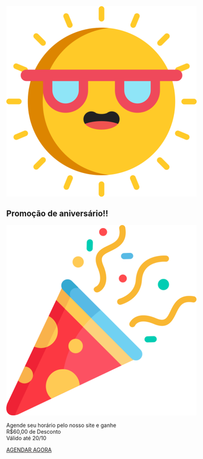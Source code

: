 <div id="popup" class="popup-holder">
        <div class="popup-closer"></div>
        <div class="popup-content">

<div class="popup-header">
    <img src="/assets/images/sun-big.svg" alt="sun" class="img">
    <h2 class="title">Promoção de aniversário!!</h2>
    <img src="/assets/images/confetti.svg" alt="sun" class="img">
</div>
<div class="popup-paragraph">
    <p>
    Agende seu horário pelo nosso site e ganhe<br>
    <span class="p-big">R$60,00 de Desconto </span><br>
    <span>Válido até 20/10</span>
    </p>
</div>
<div class="popup-cta">
    <a href="#contato" class="closer">AGENDAR AGORA</a>
</div>
</div>
</div>
        